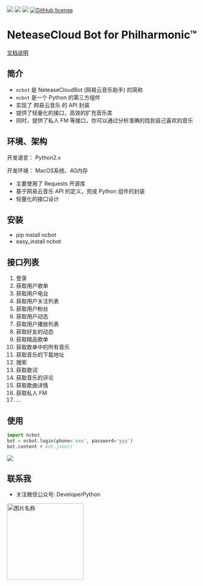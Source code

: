 ![][py2x] ![][rating] ![][build] [![GitHub license][license]][LICENSE]

NeteaseCloud Bot for Philharmonic™
===========

[文档说明](http://xiyoumc.0x2048.com/ncbot/#/)

## 简介
* `ncbot` 是 NeteaseCloudBot (网易云音乐助手) 的简称
* `ncbot` 是一个 Python 的第三方组件
* 实现了 网易云音乐 的 API 封装
* 提供了轻量化的接口，高效的扩充音乐库
* 同时，提供了私人 FM 等接口，你可以通过分析准确的找到自己喜欢的音乐

## 环境、架构

开发语言： Python2.x

开发环境： MacOS系统、4G内存

* 主要使用了 Requests 开源库
* 基于网易云音乐 API 的定义，完成 Python 组件的封装
* 轻量化的接口设计

## 安装

* pip install ncbot
* easy_install ncbot

## 接口列表
1. 登录
2. 获取用户歌单
3. 获取用户电台
4. 获取用户关注列表
5. 获取用户粉丝
6. 获取用户动态
7. 获取用户播放列表
8. 获取好友的动态
9. 获取精品歌单
10. 获取歌单中的所有音乐
11. 获取音乐的下载地址
12. 搜索
13. 获取歌词
14. 获取音乐的评论
15. 获取歌曲详情
16. 获取私人 FM
17. ...

## 使用

```python
import ncbot
bot = ncbot.login(phone='xxx', password='yyy')
bot.content # bot.json()
```
![](https://github.com/xiyouMc/ncbot/blob/master/image/login.png?raw=true)

## 联系我

* 关注微信公众号: DeveloperPython

<img src="https://github.com/xiyouMc/ncbot/blob/master/image/qrcode.jpg?raw=true" width = "200" height = "200" alt="图片名称" align=center />   


[build]: https://img.shields.io/badge/build-passing-brightgreen.svg
[rating]: https://img.shields.io/badge/rating-4.7%2F5-brightgreen.svg
[LICENSE]: https://raw.githubusercontent.com/xiyouMc/ncbot/master/LICENSE
[license]: https://img.shields.io/badge/license-ISC-blue.svg
[stars]: https://img.shields.io/github/stars/xiyouMc/ncbot.svg
[stargazers]: https://github.com/xiyouMc/ncbot/stargazers
[fork]: https://img.shields.io/github/forks/xiyouMc/ncbot.svg
[network]: https://github.com/xiyouMc/ncbot/network

[py2x]: https://img.shields.io/badge/python-2.x-brightgreen.svg

[issues_img]: https://img.shields.io/github/issues/xiyouMc/ncbot.svg
[issues]: https://github.com/xiyouMc/ncbot/issues